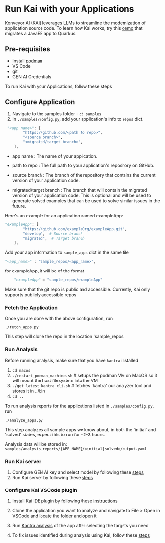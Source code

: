 # Run Kai with your Applications

Konveyor AI (KAI) leverages LLMs to streamline the modernization of application source code. To learn how Kai works, try this [demo](https://github.com/konveyor-ecosystem/kai/blob/main/docs/demo.md) that migrates a JavaEE app to Quarkus.

## Pre-requisites

- Install [podman](https://podman.io/)
- VS Code
- git
- GEN AI Credentials

To run Kai with your Applications, follow these steps

## Configure Application

1. Navigate to the samples folder - `cd samples`
1. In `./samples/config.py`, add your application's info to `repos` dict.

```python
 "<app name>": [
        "https://github.com/<path to repo>",
        "<source branch>",
        "<migrated/target branch>",
    ],
```

- app name : The name of your application.
- path to repo : The full path to your application's repository on GitHub.

- source branch : The branch of the repository that contains the current version of your application code.
- migrated/target branch : The branch that will contain the migrated version of your application code. This is optional and will be used to generate solved examples that can be used to solve similar issues in the future.

Here's an example for an application named exampleApp:

```python
"exampleApp": [
        "https://github.com/exampleOrg/exampleApp.git",
        "develop",  # Source branch
        "migrated",  # Target branch
    ],

```

Add your app information to `sample_apps` dict in the same file

```python
"<app_name>" : "sample_repos/<app_name>",
```

for exampleApp, it will be of the format

```python
    "exampleApp" = "sample_repos/exampleApp"
```

Make sure that the git repo is public and accessible. Currently, Kai only supports publicly accessible repos

### Fetch the Application

Once you are done with the above configuration, run

```shell=
./fetch_apps.py
```

This step will clone the repo in the location 'sample_repos'

### Run Analysis

Before running analysis, make sure that you have `kantra` installed

1. `cd macos`
1. `./restart_podman_machine.sh` # setups the podman VM on MacOS so it will mount the host filesystem into the VM
1. `./get_latest_kantra_cli.sh` # fetches 'kantra' our analyzer tool and stores it in ../bin
1. `cd ..`

To run analysis reports for the applications listed in `./samples/config.py`, run

```shell=
./analyze_apps.py
```

This step analyzes all sample apps we know about, in both the 'initial' and 'solved' states, expect this to run for ~2-3 hours.

Analysis data will be stored in: `samples/analysis_reports/{APP_NAME}/<initial|solved>/output.yaml`

### Run Kai server

1. Configure GEN AI key and select model by following these [steps](https://github.com/konveyor-ecosystem/kai/blob/main/README.md#pre-requisites)
2. Run Kai server by following these [steps](https://github.com/konveyor-ecosystem/kai/blob/main/README.md#setup)

### Configure Kai VSCode plugin

1. Install Kai IDE plugin by following these [instructions](https://github.com/konveyor-ecosystem/kai-vscode-plugin/blob/main/docs/user-guide.md#ide-plugin-installation-methods)

2. Clone the application you want to analyze and navigate to File > Open in VSCode and locate the folder and open it
3. Run [Kantra analysis](https://github.com/konveyor-ecosystem/kai-vscode-plugin/blob/main/docs/user-guide.md#running-kantra-analysis) of the app after selecting the targets you need

4. To fix issues identified during analysis using Kai, follow these [steps](https://github.com/konveyor-ecosystem/kai-vscode-plugin/blob/main/docs/user-guide.md#running-kai-fix)
